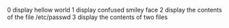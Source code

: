 0 display hellow world
1 display confused smiley face
2 display the contents of the file /etc/passwd
3 display the contents of two files
